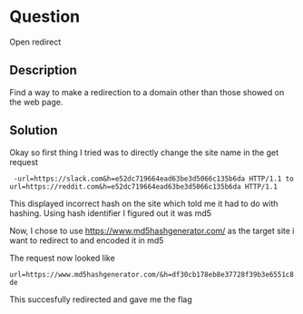 # Question
Open redirect

## Description
Find a way to make a redirection to a domain other than those showed on the web page.

## Solution
Okay so first thing I tried was to directly change the site name in the get request

` -url=https://slack.com&h=e52dc719664ead63be3d5066c135b6da HTTP/1.1 to url=https://reddit.com&h=e52dc719664ead63be3d5066c135b6da HTTP/1.1`

This displayed incorrect hash on the site which told me it had to do with hashing.
Using hash identifier I figured out it was md5

Now, I chose to use https://www.md5hashgenerator.com/ as the target site i want to redirect to and encoded it in md5

The request now looked like   

`url=https://www.md5hashgenerator.com/&h=df30cb178eb8e37728f39b3e6551c8de `

This succesfully redirected and gave me the flag
